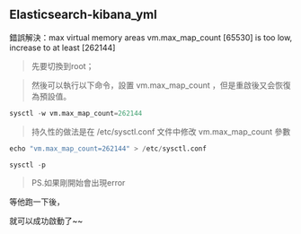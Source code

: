 ## Elasticsearch-kibana_yml

錯誤解決：max virtual memory areas vm.max_map_count [65530] is too low, increase to at least [262144]


> 先要切換到root；

> 然後可以執行以下命令，設置 vm.max_map_count ，但是重啟後又会恢復為預設值。

```python
sysctl -w vm.max_map_count=262144
```
> 持久性的做法是在 /etc/sysctl.conf 文件中修改 vm.max_map_count 參數

```python
echo "vm.max_map_count=262144" > /etc/sysctl.conf
```

```python
sysctl -p
```

> PS.如果剛開始會出現error

等他跑一下後，

就可以成功啟動了~~
